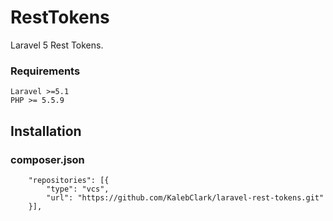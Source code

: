 # RestTokens
Laravel 5 Rest Tokens. 

### Requirements
    Laravel >=5.1
    PHP >= 5.5.9 
    
## Installation
### composer.json
```
    "repositories": [{
        "type": "vcs",
        "url": "https://github.com/KalebClark/laravel-rest-tokens.git"
    }],
```

